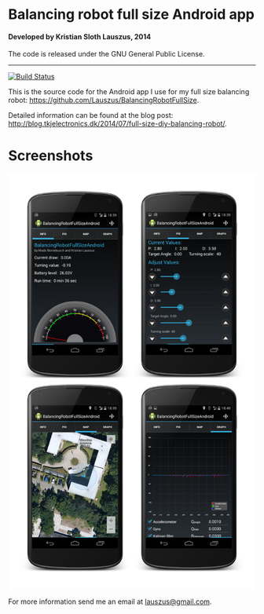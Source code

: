 # Balancing robot full size Android app
#### Developed by Kristian Sloth Lauszus, 2014

The code is released under the GNU General Public License.
_________
[![Build Status](https://travis-ci.org/Lauszus/BalancingRobotFullSizeAndroid.svg?branch=master)](https://travis-ci.org/Lauszus/BalancingRobotFullSizeAndroid)

This is the source code for the Android app I use for my full size balancing robot: <https://github.com/Lauszus/BalancingRobotFullSize>.

Detailed information can be found at the blog post: <http://blog.tkjelectronics.dk/2014/07/full-size-diy-balancing-robot/>.

# Screenshots

![Screenshots](app_screenshots.png)

For more information send me an email at <lauszus@gmail.com>.